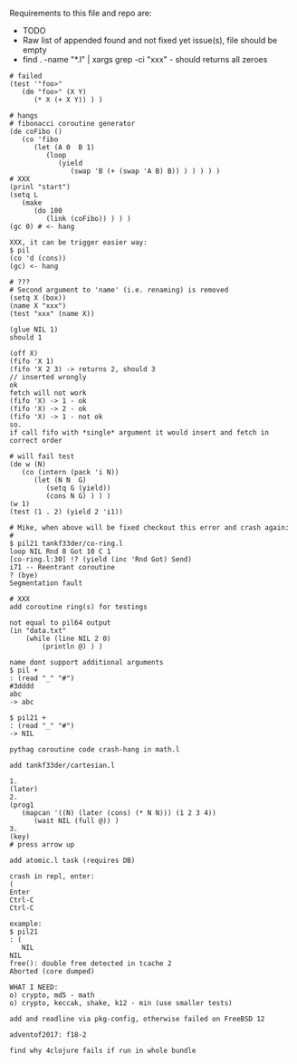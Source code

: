 Requirements to this file and repo are:
* TODO
* Raw list of appended found and not fixed yet issue(s), file should be empty
* find . -name "*.l" | xargs grep -ci "xxx" - should returns all zeroes

```
# failed
(test '"foo>"
   (dm "foo>" (X Y)
      (* X (+ X Y)) ) )
```

```
# hangs
# fibonacci coroutine generator
(de coFibo ()
   (co 'fibo
      (let (A 0  B 1)
         (loop
            (yield
               (swap 'B (+ (swap 'A B) B)) ) ) ) ) )
# XXX
(prinl "start")
(setq L
   (make
      (do 100
         (link (coFibo)) ) ) )
(gc 0) # <- hang

XXX, it can be trigger easier way:
$ pil
(co 'd (cons))
(gc) <- hang
```

```
# ???
# Second argument to 'name' (i.e. renaming) is removed
(setq X (box))
(name X "xxx")
(test "xxx" (name X))
```

```
(glue NIL 1)
should 1
```

```
(off X)
(fifo 'X 1)
(fifo 'X 2 3) -> returns 2, should 3
// inserted wrongly
ok
fetch will not work
(fifo 'X) -> 1 - ok
(fifo 'X) -> 2 - ok
(fifo 'X) -> 1 - not ok
so.
if call fifo with *single* argument it would insert and fetch in correct order
```

```
# will fail test
(de w (N)
   (co (intern (pack 'i N))
      (let (N N  G)
         (setq G (yield))
         (cons N G) ) ) )
(w 1)
(test (1 . 2) (yield 2 'i1))

# Mike, when above will be fixed checkout this error and crash again:
#
$ pil21 tankf33der/co-ring.l
loop NIL Rnd 8 Got 10 C 1
[co-ring.l:30] !? (yield (inc 'Rnd Got) Send)
i71 -- Reentrant coroutine
? (bye)
Segmentation fault
```

```
# XXX
add coroutine ring(s) for testings
```

```
not equal to pil64 output
(in "data.txt"
    (while (line NIL 2 0)
        (println @) ) )
```

```
name dont support additional arguments
$ pil +
: (read "_" "#")
#3dddd
abc
-> abc

$ pil21 +
: (read "_" "#")
-> NIL
```

```
pythag coroutine code crash-hang in math.l
```

```
add tankf33der/cartesian.l
```

```
1.
(later)
2.
(prog1
   (mapcan '((N) (later (cons) (* N N))) (1 2 3 4))
      (wait NIL (full @)) )
3.
(key)
# press arrow up
```

```
add atomic.l task (requires DB)
```


```
crash in repl, enter:
(
Enter
Ctrl-C
Ctrl-C

example:
$ pil21
: (
   NIL
NIL
free(): double free detected in tcache 2
Aborted (core dumped)
```

```
WHAT I NEED:
o) crypto, md5 - math
o) crypto, keccak, shake, k12 - min (use smaller tests)
```

```
add and readline via pkg-config, otherwise failed on FreeBSD 12
```

```
adventof2017: f18-2
```

```
find why 4clojure fails if run in whole bundle
```
